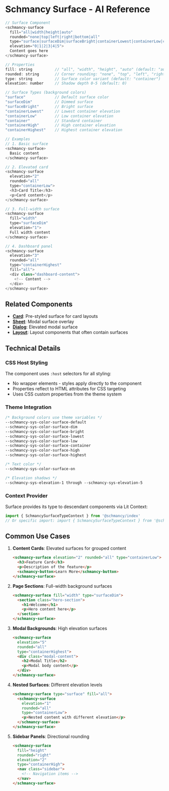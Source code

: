# Schmancy Surface - AI Reference

```js
// Surface Component
<schmancy-surface
  fill="all|width|height|auto"
  rounded="none|top|left|right|bottom|all"
  type="surface|surfaceDim|surfaceBright|containerLowest|containerLow|container|containerHigh|containerHighest"
  elevation="0|1|2|3|4|5">
  Content goes here
</schmancy-surface>

// Properties
fill: string          // "all", "width", "height", "auto" (default: "auto")
rounded: string       // Corner rounding: "none", "top", "left", "right", "bottom", "all" (default: "none")
type: string          // Surface color variant (default: "container")
elevation: number     // Shadow depth 0-5 (default: 0)

// Surface Types (background colors)
"surface"             // Default surface color
"surfaceDim"          // Dimmed surface
"surfaceBright"       // Bright surface
"containerLowest"     // Lowest container elevation
"containerLow"        // Low container elevation
"container"           // Standard container
"containerHigh"       // High container elevation
"containerHighest"    // Highest container elevation

// Examples
// 1. Basic surface
<schmancy-surface>
  Basic content
</schmancy-surface>

// 2. Elevated card
<schmancy-surface 
  elevation="2" 
  rounded="all"
  type="containerLow">
  <h3>Card Title</h3>
  <p>Card content</p>
</schmancy-surface>

// 3. Full-width surface
<schmancy-surface 
  fill="width"
  type="surfaceDim"
  elevation="1">
  Full width content
</schmancy-surface>

// 4. Dashboard panel
<schmancy-surface
  elevation="3"
  rounded="all"
  type="containerHighest"
  fill="all">
  <div class="dashboard-content">
    <!-- Content -->
  </div>
</schmancy-surface>
```

## Related Components
- **[Card](./card.md)**: Pre-styled surface for card layouts
- **[Sheet](./sheet.md)**: Modal surface overlay
- **[Dialog](./dialog.md)**: Elevated modal surface
- **[Layout](./layout.md)**: Layout components that often contain surfaces

## Technical Details

### CSS Host Styling
The component uses `:host` selectors for all styling:
- No wrapper elements - styles apply directly to the component
- Properties reflect to HTML attributes for CSS targeting
- Uses CSS custom properties from the theme system

### Theme Integration
```css
/* Background colors use theme variables */
--schmancy-sys-color-surface-default
--schmancy-sys-color-surface-dim
--schmancy-sys-color-surface-bright
--schmancy-sys-color-surface-lowest
--schmancy-sys-color-surface-low
--schmancy-sys-color-surface-container
--schmancy-sys-color-surface-high
--schmancy-sys-color-surface-highest

/* Text color */
--schmancy-sys-color-surface-on

/* Elevation shadows */
--schmancy-sys-elevation-1 through --schmancy-sys-elevation-5
```

### Context Provider
Surface provides its type to descendant components via Lit Context:
```js
import { SchmancySurfaceTypeContext } from '@schmancy/index'
// Or specific import: import { SchmancySurfaceTypeContext } from '@schmancy/surface'
```

## Common Use Cases

1. **Content Cards**: Elevated surfaces for grouped content
   ```html
   <schmancy-surface elevation="2" rounded="all" type="containerLow">
     <h3>Feature Card</h3>
     <p>Description of the feature</p>
     <schmancy-button>Learn More</schmancy-button>
   </schmancy-surface>
   ```

2. **Page Sections**: Full-width background surfaces
   ```html
   <schmancy-surface fill="width" type="surfaceDim">
     <section class="hero-section">
       <h1>Welcome</h1>
       <p>Hero content here</p>
     </section>
   </schmancy-surface>
   ```

3. **Modal Backgrounds**: High elevation surfaces
   ```html
   <schmancy-surface 
     elevation="5" 
     rounded="all" 
     type="containerHighest">
     <div class="modal-content">
       <h2>Modal Title</h2>
       <p>Modal body content</p>
     </div>
   </schmancy-surface>
   ```

4. **Nested Surfaces**: Different elevation levels
   ```html
   <schmancy-surface type="surface" fill="all">
     <schmancy-surface 
       elevation="1" 
       rounded="all" 
       type="containerLow">
       <p>Nested content with different elevation</p>
     </schmancy-surface>
   </schmancy-surface>
   ```

5. **Sidebar Panels**: Directional rounding
   ```html
   <schmancy-surface 
     fill="height" 
     rounded="right" 
     elevation="2"
     type="containerHigh">
     <nav class="sidebar">
       <!-- Navigation items -->
     </nav>
   </schmancy-surface>
   ```